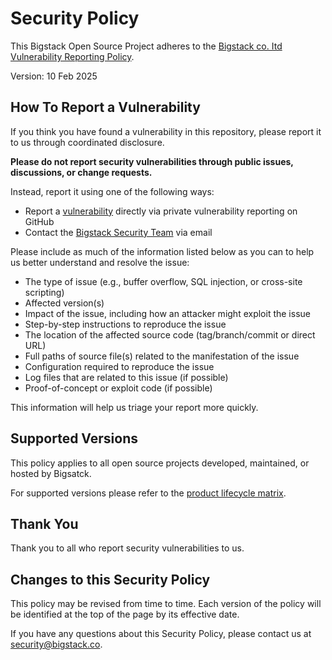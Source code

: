 # Security Policy

This Bigstack Open Source Project adheres to the [Bigstack co. Itd Vulnerability Reporting Policy](https://www.bigstack.co/trust-center/security).

Version: 10 Feb 2025

## How To Report a Vulnerability

If you think you have found a vulnerability in this repository, please report it to us through coordinated disclosure.

**Please do not report security vulnerabilities through public issues, discussions, or change requests.**

Instead, report it using one of the following ways:

* Report a [vulnerability](https://github.com/bigstack-oss/<repository-name>/security/advisories) directly via private vulnerability reporting on GitHub
* Contact the [Bigstack Security Team](mailto:security@bigstack.co) via email

Please include as much of the information listed below as you can to help us better understand and resolve the issue:

* The type of issue (e.g., buffer overflow, SQL injection, or cross-site scripting)
* Affected version(s)
* Impact of the issue, including how an attacker might exploit the issue
* Step-by-step instructions to reproduce the issue
* The location of the affected source code (tag/branch/commit or direct URL)
* Full paths of source file(s) related to the manifestation of the issue
* Configuration required to reproduce the issue
* Log files that are related to this issue (if possible)
* Proof-of-concept or exploit code (if possible)

This information will help us triage your report more quickly.

## Supported Versions

This policy applies to all open source projects developed, maintained, or hosted by Bigsatck.

For supported versions please refer to the [product lifecycle matrix](https://docs.bigstack.co/docs/intro/product_lifecycle/).

## Thank You

Thank you to all who report security vulnerabilities to us.

## Changes to this Security Policy

This policy may be revised from time to time. Each version of the policy will be identified at the top of the page by its effective date.

If you have any questions about this Security Policy, please contact us at [security@bigstack.co](mailto:security@bigstack.co).

